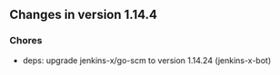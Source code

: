 
## Changes in version 1.14.4

### Chores

* deps: upgrade jenkins-x/go-scm to version 1.14.24 (jenkins-x-bot)
